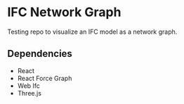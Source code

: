 # IFC Network Graph

Testing repo to visualize an IFC model as a network graph.

## Dependencies

- React
- React Force Graph
- Web Ifc
- Three.js
